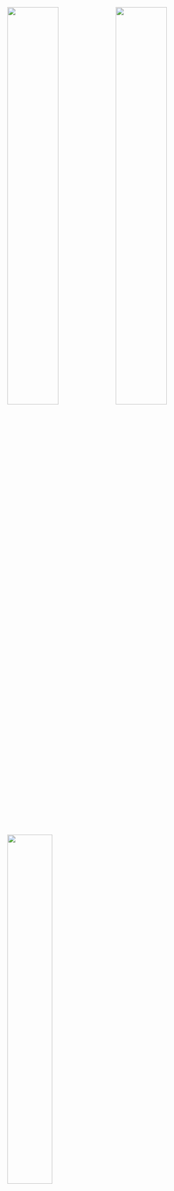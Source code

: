 <img width="48%" src="https://github-readme-stats.vercel.app/api?username=erdem149&show_icons=true&theme=tokyonight" /> <img width="48%" src="https://github-readme-streak-stats.herokuapp.com/?user=erdem149&theme=tokyonight" />
 <a href="https://github.com/erdem149/Learn-Any/blob/main/cheatsheets/git/git.md">
	<img width="45%" src="gitcard.png">
</a>
